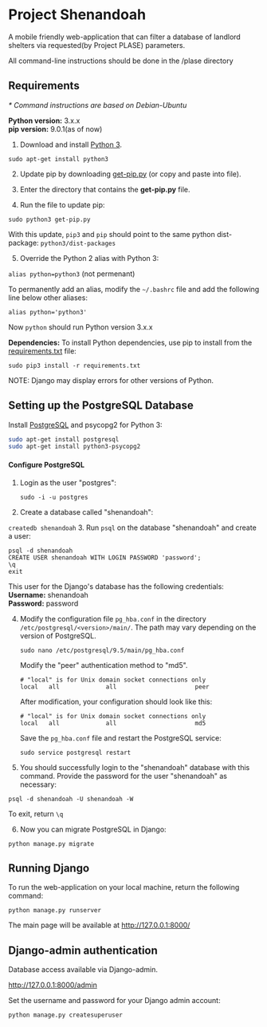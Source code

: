 # Project Shenandoah
A mobile friendly web-application that can filter a database of landlord shelters via requested(by Project PLASE) parameters.

All command-line instructions should be done in the /plase directory

## Requirements
_* Command instructions are based on Debian-Ubuntu_

__Python version:__ 3.x.x    
__pip version:__ 9.0.1(as of now)

1. Download and install [Python 3](https://www.python.org/downloads/).

  `sudo apt-get install python3`

2. Update pip by downloading [get-pip.py](https://bootstrap.pypa.io/get-pip.py) (or copy and paste into file).

3. Enter the directory that contains the __get-pip.py__ file.

4. Run the file to update pip:

  `sudo python3 get-pip.py`

  With this update, `pip3` and `pip` should point to the same python dist-package: `python3/dist-packages`

5. Override the Python 2 alias with Python 3:

  `alias python=python3` (not permenant)

  To permanently add an alias, modify the `~/.bashrc` file and add the following line below other aliases:

  `alias python='python3'`

Now `python` should run Python version 3.x.x

__Dependencies:__ To install Python dependencies, use pip to install from the [requirements.txt](https://github.com/Xerxous/shenandoah) file:

`sudo pip3 install -r requirements.txt`

NOTE: Django may display errors for other versions of Python.

## Setting up the PostgreSQL Database

Install [PostgreSQL](https://www.postgresql.org/download/) and psycopg2 for Python 3:

```bash
sudo apt-get install postgresql
sudo apt-get install python3-psycopg2
```

#### Configure PostgreSQL
1. Login as the user "postgres":

    `sudo -i -u postgres`

2. Create a database called "shenandoah":

  `createdb shenandoah`
3. Run `psql` on the database "shenandoah" and create a user:
  ```PosgreSQL
  psql -d shenandoah
  CREATE USER shenandoah WITH LOGIN PASSWORD 'password';
  \q
  exit
  ```  
  This user for the Django's database has the following credentials:  
  __Username:__ shenandoah  
  __Password:__ password

4. Modify the configuration file `pg_hba.conf` in the directory `/etc/postgresql/<version>/main/`. The path may vary depending on the version of PostgreSQL.

    `sudo nano /etc/postgresql/9.5/main/pg_hba.conf`

    Modify the "peer" authentication method to "md5".
    ```
    # "local" is for Unix domain socket connections only
    local   all             all                      peer
    ```
    After modification, your configuration should look like this:
    ```
    # "local" is for Unix domain socket connections only
    local   all             all                      md5
    ```
    Save the `pg_hba.conf` file and restart the PostgreSQL service:

    `sudo service postgresql restart`
5. You should successfully login to the "shenandoah" database with this command. Provide the password for the user "shenandoah" as necessary:

  `psql -d shenandoah -U shenandoah -W`

  To exit, return `\q`

6. Now you can migrate PostgreSQL in Django:

  `python manage.py migrate`

  ## Running Django
  To run the web-application on your local machine, return the following command:

  `python manage.py runserver`

  The main page will be available at http://127.0.0.1:8000/

  ## Django-admin authentication
  Database access available via Django-admin.

  http://127.0.0.1:8000/admin

  Set the username and password for your Django admin account:

  `python manage.py createsuperuser`
